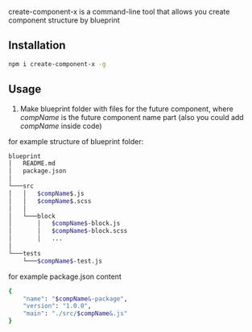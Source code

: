 create-component-x is a command-line tool that allows you create component structure by blueprint

Installation
--------------

```sh
npm i create-component-x -g
```

Usage
--------------

1. Make blueprint folder with files for the future component, where $compName$ is the future component name part (also you could add $compName$ inside code)

for example structure of blueprint folder:

```sh
blueprint
│   README.md
│   package.json
│
└───src
│   │   $compName$.js
│   │   $compName$.scss
│   │
│   └───block
│       │   $compName$-block.js
│       │   $compName$-block.scss
│       │   ...
│
└───tests
    └───$compName$-test.js

```

for example package.json content

```sh
{
    "name": "$compName&-package",
    "version": "1.0.0",
    "main": "./src/$compName&.js"
}
```

